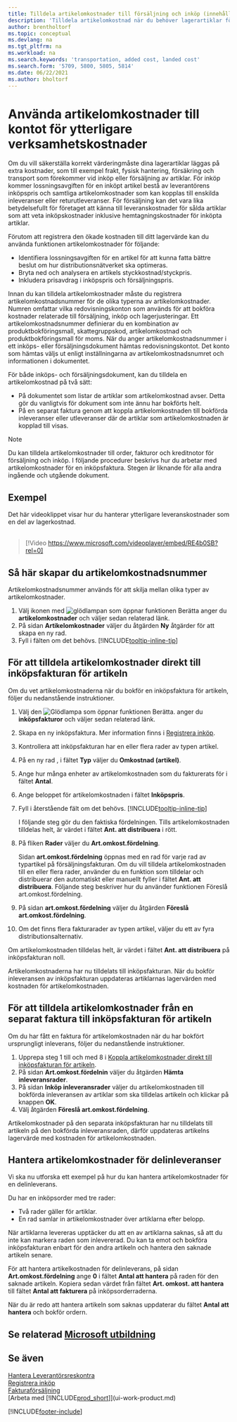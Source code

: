 ```yaml
---
title: Tilldela artikelomkostnader till försäljning och inköp (innehåller video)
description: 'Tilldela artikelomkostnad när du behöver lagerartiklar för att bära extra kostnader, till exempel frakt och fysisk hantering.'
author: brentholtorf
ms.topic: conceptual
ms.devlang: na
ms.tgt_pltfrm: na
ms.workload: na
ms.search.keywords: 'transportation, added cost, landed cost'
ms.search.form: '5709, 5800, 5805, 5814'
ms.date: 06/22/2021
ms.author: bholtorf
---
```

# Använda artikelomkostnader till kontot för ytterligare verksamhetskostnader

Om du vill säkerställa korrekt värderingmåste dina lagerartiklar läggas på extra kostnader, som till exempel frakt, fysisk hantering, försäkring och transport som förekommer vid inköp eller försäljning av artiklar. För inköp kommer lossningsavgiften för en inköpt artikel bestå av leverantörens inköpspris och samtliga artikelomkostnader som kan kopplas till enskilda inleveranser eller returutleveranser. För försäljning kan det vara lika betydelsefullt för företaget att känna till leveranskostnader för sålda artiklar som att veta inköpskostnader inklusive hemtagningskostnader för inköpta artiklar.

Förutom att registrera den ökade kostnaden till ditt lagervärde kan du använda funktionen artikelomkostnader för följande:

* Identifiera lossningsavgiften för en artikel för att kunna fatta bättre beslut om hur distributionsnätverket ska optimeras.
* Bryta ned och analysera en artikels styckkostnad/styckpris.
* Inkludera prisavdrag i inköpspris och försäljningspris.

Innan du kan tilldela artikelomkostnader måste du registrera artikelomkostnadsnummer för de olika typerna av artikelomkostnader. Numren omfattar vilka redovisningskonton som används för att bokföra kostnader relaterade till försäljning, inköp och lagerjusteringar. Ett artikelomkostnadsnummer definierar du en kombination av produktbokföringsmall, skattegruppskod, artikelomkostnad och produktbokföringsmall för moms. När du anger artikelomkostnadsnummer i ett inköps- eller försäljningsdokument hämtas redovisningskontot. Det konto som hämtas väljs ut enligt inställningarna av artikelomkostnadsnumret och informationen i dokumentet.

För både inköps- och försäljningsdokument, kan du tilldela en artikelomkostnad på två sätt:

* På dokumentet som listar de artiklar som artikelomkostnad avser. Detta gör du vanligtvis för dokument som inte ännu har bokförts helt.
* På en separat faktura genom att koppla artikelomkostnaden till bokförda inleveranser eller utleveranser där de artiklar som artikelomkostnaden är kopplad till visas.

> [!NOTE]  
> Du kan tilldela artikelomkostnader till order, fakturor och kreditnotor för försäljning och inköp. I följande procedurer beskrivs hur du arbetar med artikelomkostnader för en inköpsfaktura. Stegen är liknande för alla andra ingående och utgående dokument.

## Exempel

Det här videoklippet visar hur du hanterar ytterligare leveranskostnader som en del av lagerkostnad.
<br><br>  
> [!Video https://www.microsoft.com/videoplayer/embed/RE4b0SB?rel=0]

## Så här skapar du artikelomkostnadsnummer

Artikelomkostnadsnummer används för att skilja mellan olika typer av artikelomkostnader.

1. Välj ikonen med ![glödlampan som öppnar funktionen Berätta](media/ui-search/search_small.png "Berätta för mig vad du vill göra") anger du **artikelomkostnader** och väljer sedan relaterad länk.
2. På sidan **Artikelomkostnader** väljer du åtgärden **Ny** åtgärder för att skapa en ny rad.
3. Fyll i fälten om det behövs. [!INCLUDE[tooltip-inline-tip](includes/tooltip-inline-tip_md.md)]

## För att tilldela artikelomkostnader direkt till inköpsfakturan för artikeln

Om du vet artikelomkostnaderna när du bokför en inköpsfaktura för artikeln, följer du nedanstående instruktioner.

1. Välj den ![Glödlampa som öppnar funktionen Berätta.](media/ui-search/search_small.png "Berätta för mig vad du vill göra") anger du **inköpsfakturor** och väljer sedan relaterad länk.
2. Skapa en ny inköpsfaktura. Mer information finns i [Registrera inköp](purchasing-how-record-purchases.md).
3. Kontrollera att inköpsfakturan har en eller flera rader av typen artikel.
4. På en ny rad , i fältet **Typ** väljer du **Omkostnad (artikel)**.
5. Ange hur många enheter av artikelomkostnaden som du fakturerats för i fältet **Antal**.
6. Ange beloppet för artikelomkostnaden i fältet **Inköpspris**.
7. Fyll i återstående fält om det behövs. [!INCLUDE[tooltip-inline-tip](includes/tooltip-inline-tip_md.md)]

    I följande steg gör du den faktiska fördelningen. Tills artikelomkostnaden tilldelas helt, är värdet i fältet **Ant. att distribuera** i rött.
8. På fliken **Rader** väljer du **Art.omkost.fördelning**.

    Sidan **art.omkost.fördelning** öppnas med en rad för varje rad av typartikel på försäljningsfakturan. Om du vill tilldela artikelomkostnaden till en eller flera rader, använder du en funktion som tilldelar och distribuerar den automatiskt eller manuellt fyller i fältet **Ant. att distribuera**. Följande steg beskriver hur du använder funktionen Föreslå art.omkost.fördelning.

9. På sidan **art.omkost.fördelning** väljer du åtgärden **Föreslå art.omkost.fördelning**.
10. Om det finns flera fakturarader av typen artikel, väljer du ett av fyra distributionsalternativ.  

Om artikelomkostnaden tilldelas helt, är värdet i fältet **Ant. att distribuera** på inköpsfakturan noll.

Artikelomkostnaderna har nu tilldelats till inköpsfakturan. När du bokför inleveransen av inköpsfakturan uppdateras artiklarnas lagervärden med kostnaden för artikelomkostnaden.  

## För att tilldela artikelomkostnader från en separat faktura till inköpsfakturan för artikeln

Om du har fått en faktura för artikelomkostnaden när du har bokfört ursprungligt inleverans, följer du nedanstående instruktioner.

1. Upprepa steg 1 till och med 8 i [Koppla artikelomkostnader direkt till inköpsfakturan för artikeln](payables-how-assign-item-charges.md#to-assign-an-item-charge-directly-to-the-purchase-invoice-for-the-item).
2. På sidan **Art.omkost.fördelnin** väljer du åtgärden **Hämta inleveransrader**.
3. På sidan **Inköp inleveransrader** väljer du artikelomkostnaden till bokförda inleveransen av artiklar som ska tilldelas artikeln och klickar på knappen **OK**.
4. Välj åtgärden **Föreslå art.omkost.fördelning**.

Artikelomkostnader på den separata inköpsfakturan har nu tilldelats till artikeln på den bokförda inleveransraden, därför uppdateras artikelns lagervärde med kostnaden för artikelomkostnaden.

## Hantera artikelomkostnader för delinleveranser

Vi ska nu utforska ett exempel på hur du kan hantera artikelomkostnader för en delinleverans.

Du har en inköpsorder med tre rader:

* Två rader gäller för artiklar.
* En rad samlar in artikelomkostnader över artiklarna efter belopp.

När artiklarna levereras upptäcker du att en av artiklarna saknas, så att du inte kan markera raden som inlevererad. Du kan ta emot och bokföra inköpsfakturan enbart för den andra artikeln och hantera den saknade artikeln senare.

För att hantera artikelkostnaden för delinleverans, på sidan **Art.omkost.fördelning** ange **0** i fältet **Antal att hantera** på raden för den saknade artikeln. Kopiera sedan värdet från fältet **Art. omkost. att hantera** till fältet **Antal att fakturera** på inköpsorderraderna.

När du är redo att hantera artikeln som saknas uppdaterar du fältet **Antal att hantera** och bokför ordern.

## Se relaterad [Microsoft utbildning](/training/modules/post-purchase-item-charges-dynamics-365-business-central/)

## Se även

[Hantera Leverantörsreskontra](payables-manage-payables.md)  
[Registrera inköp](purchasing-how-record-purchases.md)  
[Fakturaförsäljning](sales-how-invoice-sales.md)  
[Arbeta med [!INCLUDE[prod_short](includes/prod_short.md)]](ui-work-product.md)  


[!INCLUDE[footer-include](includes/footer-banner.md)]
